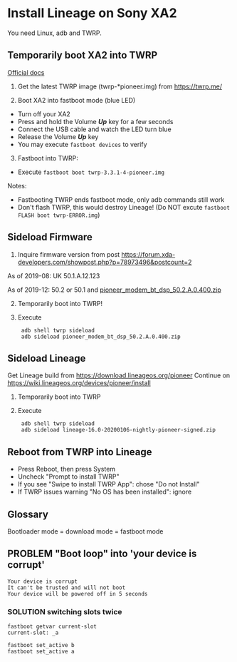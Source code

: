 
# Install Lineage on Sony XA2
You need Linux, adb and TWRP.

## Temporarily boot XA2 into TWRP
[Official docs](https://wiki.lineageos.org/devices/pioneer/install)

1) Get the latest TWRP image (twrp-*pioneer.img) from  https://twrp.me/

2) Boot XA2 into fastboot mode (blue LED)
- Turn off your XA2 
- Press and hold the Volume ***Up*** key for a few seconds
- Connect the USB cable and watch the LED turn blue
- Release the Volume ***Up*** key
- You may execute `fastboot devices` to verify

3) Fastboot into TWRP:
- Execute `fastboot boot twrp-3.3.1-4-pioneer.img` 

Notes: 
- Fastbooting TWRP ends fastboot mode, only adb commands still work
- Don't flash TWRP, this would destroy Lineage! (Do NOT excute `fastboot FLASH boot twrp-ERROR.img`)
  
## Sideload Firmware
1) Inquire firmware version from post https://forum.xda-developers.com/showpost.php?p=78973496&postcount=2

As of 2019-08: UK 50.1.A.12.123  

As of 2019-12: 50.2 or 50.1 and [pioneer_modem_bt_dsp_50.2.A.0.400.zip](https://androidfilehost.com/?fid=1899786940962602524) 

2) Temporarily boot into TWRP!

3) Execute

        adb shell twrp sideload
        adb sideload pioneer_modem_bt_dsp_50.2.A.0.400.zip

## Sideload Lineage
Get Lineage build from https://download.lineageos.org/pioneer
Continue on https://wiki.lineageos.org/devices/pioneer/install 

1) Temporarily boot into TWRP

2) Execute

        adb shell twrp sideload
        adb sideload lineage-16.0-20200106-nightly-pioneer-signed.zip

## Reboot from TWRP into Lineage
- Press Reboot, then press System
- Uncheck "Prompt to install TWRP" 
- If you see "Swipe to install TWRP App": chose "Do not Install"
- If TWRP issues warning "No OS has been installed": ignore

## Glossary

Bootloader mode = download mode = fastboot mode

## PROBLEM "Boot loop" into 'your device is corrupt'

    Your device is corrupt
    It can't be trusted and will not boot
    Your device will be powered off in 5 seconds

### SOLUTION switching slots twice

    fastboot getvar current-slot
    current-slot: _a

    fastboot set_active b
    fastboot set_active a

